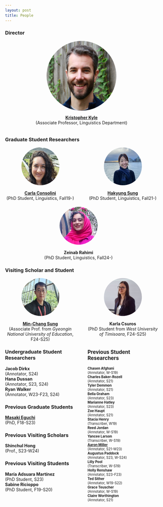 ```yaml
---
layout: post
title: People
---
```


### Director

<div style="display: flex; flex-direction: column; align-items: center;">
  <div style="height: 230px; width: 230px; overflow: hidden; border-radius: 50%;">
    <img src="images/Kyle_Bio.jpg" style="height: 100%;">
  </div>
  <p style="text-align: center;">
    <a href="https://kristopherkyle.github.io/professional-webpage/" target="_blank">
      <strong>Kristopher Kyle</strong>
    </a><br>(Associate Professor, Linguistics Department)
  </p>
</div>

### Graduate Student Researchers

<div style="display: flex; justify-content: center;">
  <div style="flex: 1; padding-right: 20px; text-align: center;">
    <a href="https://www.carlaconsolini.com/" target="_blank">
      <div style="height: 125px; width: 125px; overflow: hidden; border-radius: 50%; margin: 0 auto;">
        <img src="images/carla.png" style="height: 100%;">
      </div>
    <br>
    <strong>Carla Consolini</strong>
    <br>
    </a>
    <span>(PhD Student, Linguistics, Fall19-)</span>
  </div>
  <div style="flex: 1; padding-left: 20px; text-align: center;">
    <a href="https://hksung.github.io/" target="_blank">
      <div style="height: 125px; width: 125px; overflow: hidden; border-radius: 50%; margin: 0 auto;">
        <img src="images/HS-pic.jpeg" style="height: 100%;">
      </div>
    <br>
    <strong>Hakyung Sung</strong>
    <br>
    </a>      
    <span>(PhD Student, Linguistics, Fall21-)</span>
  </div>
</div>
<div style="display: flex; justify-content: center; margin-top: 20px;">
  <div style="flex: 1; padding-right: 20px; text-align: center;">
      <div style="height: 125px; width: 125px; overflow: hidden; border-radius: 50%; margin: 0 auto;">
        <img src="images/ZR.jpg" style="height: 100%;">
      </div>
    <br>
    <strong>Zeinab Rahimi</strong>
    <br>
    <span>(PhD Student, Linguistics, Fall24-)</span>
  </div>
</div>

### Visiting Scholar and Student

<div style="display: flex; justify-content: center;">
  <div style="flex: 1; padding-right: 20px; text-align: center;">
    <a href="https://sites.google.com/ginue.ac.kr/mcsung/cv" target="_blank">
      <div style="height: 125px; width: 125px; overflow: hidden; border-radius: 50%; margin: 0 auto;">
        <img src="images/MC.jpg" style="height: 100%;">
      </div>
    <br>
    <strong>Min-Chang Sung</strong>
    <br>
    </a>
    <span>(Associate Prof. from <em>Gyeongin National University of Education</em>, F24-S25)</span>
  </div>
  <div style="flex: 1; padding-left: 20px; text-align: center;">
      <div style="height: 125px; width: 125px; overflow: hidden; border-radius: 50%; margin: 0 auto;">
        <img src="images/KC.jpg" style="height: 100%;">
      </div>
    <br>
    <strong>Karla Csuros</strong>
    <br>   
    <span>(PhD Student from <em>West University of Timisoara</em>, F24-S25)</span>
  </div>
</div>

<div style="display: flex; justify-content: space-between; width: 100%;">
    <div style="flex: 1; padding-right: 20px;">
        <div style="text-align: left;">
            <h3>Undergraduate Student Researchers</h3>
            <p>
                <strong>Jacob Dirkx</strong><br>
                (Annotator, S24)<br>
                <strong>Hana Dussan</strong><br>
                (Annotator, S23, S24)<br>             
                <strong>Ryan Walker</strong><br>
                (Annotator, W23-F23, S24)<br>                
            </p>
            <h3>Previous Graduate Students</h3>
            <p>
                <a href="https://masakieguchi.weebly.com/" target="_blank"><strong>Masaki Eguchi</strong></a><br>
                (PhD, F18-S23)<br>
            </p>           
            <h3>Previous Visiting Scholars</h3>
            <p>
                <strong>Shinchul Hong</strong><br>
                (Prof., S23-W24)<br>
            </p>
            <h3>Previous Visiting Students</h3>
            <p>
                <strong>María Adsuara Martínez</strong><br>
                (PhD Student, S23)<br>
                <strong>Sabine Ricioppo</strong><br>
                (PhD Student, F19-S20)<br>
            </p>
        </div>
    </div>
    <div style="flex: 1; text-align: left; padding-left: 20px; font-size: 0.8em;">
        <h3 style="font-size: 1.5em;">Previous Student Researchers</h3>
        <p>
            <strong>Chasen Afghani</strong><br>
            (Annotator, W-S19)<br>
            <strong>Charles Baker-Rozell</strong><br>
            (Annotator, S21)<br>
            <strong>Tyler Demmon</strong><br>
            (Annotator, S21)<br>
            <strong>Bella Graham</strong><br>
            (Annotator, S23)<br>
            <strong>Marianne Hatley</strong><br>
            (Annotator, S23)<br>
            <strong>Zoe Haupt</strong><br>
            (Annotator, S21)<br>
            <strong>Stacia Henry</strong><br>
            (Transcriber, W19)<br>
            <strong>Reed Jordan</strong><br>
            (Annotator, W-S19)<br>
            <strong>Yancee Larson</strong><br>
            (Transcriber, W-S19)<br>
            <strong><a href="https://amille929.github.io" target="_blank">Aaron Miller</a></strong><br>
            (Annotator, S21-W23)<br>
            <strong>Augustus Paddock</strong><br>
            (Annotator, S23, W-S24)<br>   
            <strong>Lilly Pool</strong><br>
            (Transcriber, W-S19)<br>
            <strong>Holly Renshaw</strong><br>
            (Annotator, S23-F23)<br>
            <strong>Ted Sither</strong><br>
            (Annotator, W19-S22)<br>
            <strong>Grace Teuscher</strong><br> 
            (Annotator, W-S19)<br>
            <strong>Claire Worthington</strong><br> 
            (Annotator, S21)<br>
        </p>
    </div>
</div>


